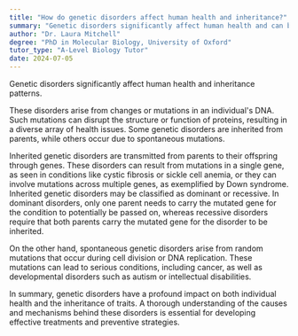 ```yaml
---
title: "How do genetic disorders affect human health and inheritance?"
summary: "Genetic disorders significantly affect human health and can be passed down through generations, influencing both individual well-being and family lineage."
author: "Dr. Laura Mitchell"
degree: "PhD in Molecular Biology, University of Oxford"
tutor_type: "A-Level Biology Tutor"
date: 2024-07-05
---
```


Genetic disorders significantly affect human health and inheritance patterns.

These disorders arise from changes or mutations in an individual's DNA. Such mutations can disrupt the structure or function of proteins, resulting in a diverse array of health issues. Some genetic disorders are inherited from parents, while others occur due to spontaneous mutations.

Inherited genetic disorders are transmitted from parents to their offspring through genes. These disorders can result from mutations in a single gene, as seen in conditions like cystic fibrosis or sickle cell anemia, or they can involve mutations across multiple genes, as exemplified by Down syndrome. Inherited genetic disorders may be classified as dominant or recessive. In dominant disorders, only one parent needs to carry the mutated gene for the condition to potentially be passed on, whereas recessive disorders require that both parents carry the mutated gene for the disorder to be inherited.

On the other hand, spontaneous genetic disorders arise from random mutations that occur during cell division or DNA replication. These mutations can lead to serious conditions, including cancer, as well as developmental disorders such as autism or intellectual disabilities.

In summary, genetic disorders have a profound impact on both individual health and the inheritance of traits. A thorough understanding of the causes and mechanisms behind these disorders is essential for developing effective treatments and preventive strategies.
    